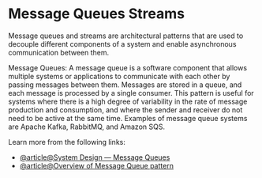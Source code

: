 # Message Queues Streams

Message queues and streams are architectural patterns that are used to decouple different components of a system and enable asynchronous communication between them.

Message Queues: A message queue is a software component that allows multiple systems or applications to communicate with each other by passing messages between them. Messages are stored in a queue, and each message is processed by a single consumer. This pattern is useful for systems where there is a high degree of variability in the rate of message production and consumption, and where the sender and receiver do not need to be active at the same time. Examples of message queue systems are Apache Kafka, RabbitMQ, and Amazon SQS.

Learn more from the following links:

- [@article@System Design — Message Queues](https://medium.com/must-know-computer-science/system-design-message-queues-245612428a22)
- [@article@Overview of Message Queue pattern](https://badia-kharroubi.gitbooks.io/microservices-architecture/content/patterns/communication-patterns/message-queue-pattern.html)
